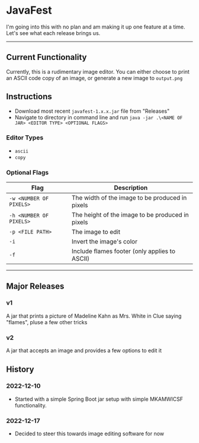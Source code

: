 # JavaFest

I'm going into this with no plan and am making it up one feature at a time. Let's see what each release brings us.

---

## Current Functionality

Currently, this is a rudimentary image editor. You can either choose to print an ASCII code copy of an image, or
generate a new image to `output.png`

## Instructions

* Download most recent `javafest-1.x.x.jar` file from "Releases"
* Navigate to directory in command line and run `java -jar .\<NAME OF JAR> <EDITOR TYPE> <OPTIONAL FLAGS>`

### Editor Types

* `ascii`
* `copy`

### Optional Flags

| Flag                    | Description                                      |
| ----------------------- | ------------------------------------------------ |
| `-w <NUMBER OF PIXELS>` | The width of the image to be produced in pixels  |
| `-h <NUMBER OF PIXELS>` | The height of the image to be produced in pixels |
| `-p <FILE PATH>`        | The image to edit                                |
| `-i`                    | Invert the image's color                         |
| `-f`                    | Include flames footer (only applies to ASCII)    |

---

## Major Releases

### v1

A jar that prints a picture of Madeline Kahn as Mrs. White in Clue saying "flames", pluse a few other tricks

### v2

A jar that accepts an image and provides a few options to edit it

## History

### 2022-12-10

* Started with a simple Spring Boot jar setup with simple MKAMWICSF functionality.

### 2022-12-17

* Decided to steer this towards image editing software for now